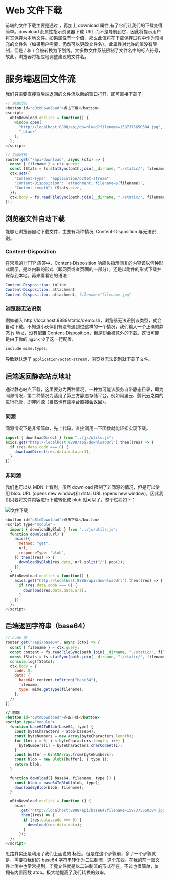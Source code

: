 # Web 文件下载

前端的文件下载主要是通过 <a> ，再加上 download 属性,有了它们让我们的下载变得简单。download 此属性指示浏览器下载 URL 而不是导航到它，因此将提示用户将其保存为本地文件。如果属性有一个值，那么此值将在下载保存过程中作为预填充的文件名（如果用户需要，仍然可以更改文件名）。此属性对允许的值没有限制，但是 / 和 \ 会被转换为下划线。大多数文件系统限制了文件名中的标点符号，故此，浏览器将相应地调整建议的文件名。

# 服务端返回文件流

我们只需要直接将后端返回的文件流以新的窗口打开，即可直接下载了。

```js
// 前端代码
<button id="oBtnDownload">点击下载</button>
<script>
  oBtnDownload.onclick = function() {
    window.open(
      "http://localhost:8888/api/download?filename=1597375650384.jpg",
      "_blank"
    );
  };
</script>

// 后端代码
router.get("/api/download", async (ctx) => {
  const { filename } = ctx.query;
  const fStats = fs.statSync(path.join(__dirname, "./static/", filename));
  ctx.set({
    "Content-Type": "application/octet-stream",
    "Content-Disposition": `attachment; filename=${filename}`,
    "Content-Length": fStats.size,
  });
  ctx.body = fs.readFileSync(path.join(__dirname, "./static/", filename));
});
```

## 浏览器文件自动下载

能够让浏览器自动下载文件，主要有两种情况: Content-Disposition 与无法识别。

### Content-Disposition

在常规的 HTTP 应答中，Content-Disposition 响应头指示回复的内容该以何种形式展示，是以内联的形式（即网页或者页面的一部分），还是以附件的形式下载并保存到本地。再来看看它的语法：

```s
Content-Disposition: inline
Content-Disposition: attachment
Content-Disposition: attachment; filename="filename.jpg"
```

### 浏览器无法识别

例如输入 http://localhost:8888/static/demo.sh，浏览器无法识别该类型，就会自动下载。不知道小伙伴们有没有遇到过这样的一个情况，我们输入一个正确的静态 js 地址，没有配置 Content-Disposition，但是却会被意外的下载。这很可能是由于你的 `nginx` 少了这一行配置.

```text
include mime.types;
```

导致默认走了 `application/octet-stream`，浏览器无法识别就下载了文件。

## 后端返回静态站点地址

通过静态站点下载，这里要分为两种情况，一种为可能该服务自带静态目录，即为同源情况，第二种情况为适用了第三方静态存储平台，例如阿里云、腾讯云之类的进行托管，即非同源（当然也有些平台直接会返回）。

### 同源

同源情况下是非常简单，先上代码，直接调用一下函数就能轻松实现下载。

```js
import { downloadDirect } from "../js/utils.js";
axios.get("http://localhost:8888/api/downloadUrl").then((res) => {
  if (res.data.code === 0) {
    downloadDirect(res.data.data.url);
  }
});
```

### 非同源

我们也可以从 MDN 上看到，虽然 download 限制了非同源的情况，但是可以使用 blob: URL (opens new window)和 data: URL (opens new window)，因此我们只要将文件内容进行下载转化成 blob 就可以了。整个过程如下：

![文件下载](https://assets.ng-tech.icu/item/20221225154923.png)

```js
<button id="oBtnDownload">点击下载</button>
<script type="module">
  import { downloadByBlob } from "../js/utils.js";
  function download(url) {
    axios({
      method: "get",
      url,
      responseType: "blob",
    }).then((res) => {
      downloadByBlob(res.data, url.split("/").pop());
    });
  }
  oBtnDownload.onclick = function() {
    axios.get("http://localhost:8888/api/downloadUrl").then((res) => {
      if (res.data.code === 0) {
        download(res.data.data.url);
      }
    });
  };
</script>
```

## 后端返回字符串（base64）

```js
// node 端
router.get("/api/base64", async (ctx) => {
  const { filename } = ctx.query;
  const content = fs.readFileSync(path.join(__dirname, "./static/", filename));
  const fStats = fs.statSync(path.join(__dirname, "./static/", filename));
  console.log(fStats);
  ctx.body = {
    code: 0,
    data: {
      base64: content.toString("base64"),
      filename,
      type: mime.getType(filename),
    },
  };
});
```

```html
// 前端
<button id="oBtnDownload">点击下载</button>
<script type="module">
  function base64ToBlob(base64, type) {
    const byteCharacters = atob(base64);
    const byteNumbers = new Array(byteCharacters.length);
    for (let i = 0; i < byteCharacters.length; i++) {
      byteNumbers[i] = byteCharacters.charCodeAt(i);
    }
    const buffer = Uint8Array.from(byteNumbers);
    const blob = new Blob([buffer], { type });
    return blob;
  }

  function download({ base64, filename, type }) {
    const blob = base64ToBlob(blob, type);
    downloadByBlob(blob, filename);
  }

  oBtnDownload.onclick = function () {
    axios
      .get("http://localhost:8888/api/base64?filename=1597375650384.jpg")
      .then((res) => {
        if (res.data.code === 0) {
          download(res.data.data);
        }
      });
  };
</script>
```

思路其实还是利用了我们上面说的 <a> 标签。但是在这个步骤前，多了一个步骤就是，需要将我们的 base64 字符串转化为二进制流，这个东西，在我的前一篇文件上传中也常常提到，毕竟文件就是以二进制流的形式存在。不过也很简单，js 拥有内置函数 atob。极大地提高了我们转换的效率。
